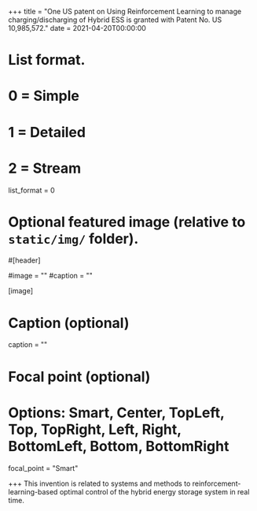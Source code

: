 +++
title = "One US patent on Using Reinforcement Learning to manage charging/discharging of Hybrid ESS is granted with Patent No. US 10,985,572."
date = 2021-04-20T00:00:00

# List format.
#   0 = Simple
#   1 = Detailed
#   2 = Stream
list_format = 0

# Optional featured image (relative to `static/img/` folder).
#[header]

#image = ""
#caption = ""

[image]
  # Caption (optional)
  caption = ""
  
  # Focal point (optional)
  # Options: Smart, Center, TopLeft, Top, TopRight, Left, Right, BottomLeft, Bottom, BottomRight
  focal_point = "Smart"

+++
This invention is related to systems and methods to reinforcement-learning-based optimal control of the hybrid energy storage system in real time. 
